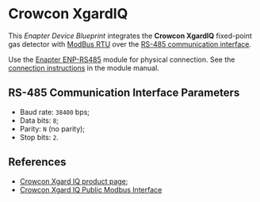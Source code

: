 # Crowcon XgardIQ

This _Enapter Device Blueprint_ integrates the **Crowcon XgardIQ** fixed-point gas detector with [ModBus RTU](https://developers.enapter.com/docs/reference/ucm/modbus) over the [RS-485 communication interface](https://developers.enapter.com/docs/reference/ucm/rs485).

Use the [Enapter ENP-RS485](https://handbook.enapter.com/modules/ENP-RS485/ENP-RS485.html) module for physical connection. See the [connection instructions](https://handbook.enapter.com/modules/ENP-RS485/ENP-RS485.html#connection-example) in the module manual.

## RS-485 Communication Interface Parameters

- Baud rate: `38400` bps;
- Data bits: `8`;
- Parity: `N` (no parity);
- Stop bits: `2`.

## References

- [Crowcon Xgard IQ product page](https://www.crowcon.com/products/fixed-detectors/crowcon-xgardiq/#description);
- [Crowcon Xgard IQ Public Modbus Interface](https://www.crowcon.com/wp-content/uploads/2018/11/Xgard-IQ-Modbus-Field-Device-Specification.pdf)

